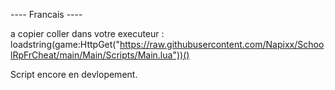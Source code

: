 ---- Francais ----

a copier coller dans votre executeur :
loadstring(game:HttpGet("https://raw.githubusercontent.com/Napixx/SchoolRpFrCheat/main/Main/Scripts/Main.lua"))()

Script encore en devlopement.
